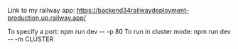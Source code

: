 Link to my railway app: https://backend34railwaydeployment-production.up.railway.app/

To specify a port: npm run dev -- -p 80
To run in cluster mode: npm run dev -- -m CLUSTER